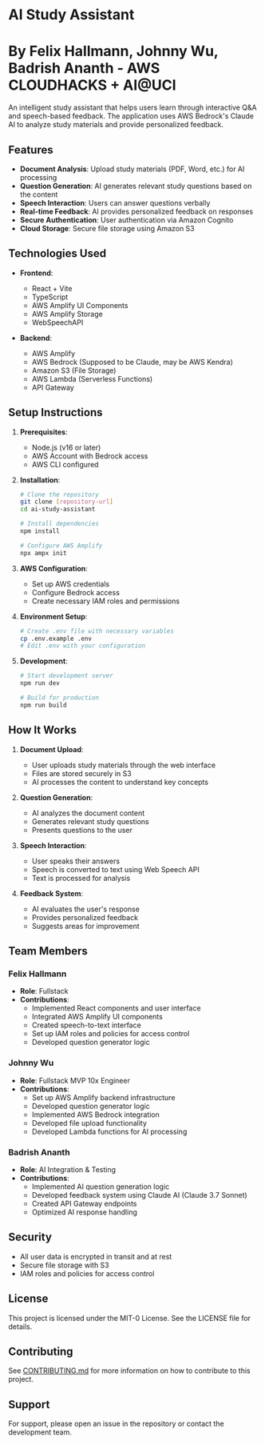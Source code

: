 # AI Study Assistant
# By Felix Hallmann, Johnny Wu, Badrish Ananth - AWS CLOUDHACKS + AI@UCI

An intelligent study assistant that helps users learn through interactive Q&A and speech-based feedback. The application uses AWS Bedrock's Claude AI to analyze study materials and provide personalized feedback.

## Features

- **Document Analysis**: Upload study materials (PDF, Word, etc.) for AI processing
- **Question Generation**: AI generates relevant study questions based on the content
- **Speech Interaction**: Users can answer questions verbally
- **Real-time Feedback**: AI provides personalized feedback on responses
- **Secure Authentication**: User authentication via Amazon Cognito
- **Cloud Storage**: Secure file storage using Amazon S3

## Technologies Used

- **Frontend**:
  - React + Vite
  - TypeScript
  - AWS Amplify UI Components
  - AWS Amplify Storage
  - WebSpeechAPI

- **Backend**:
  - AWS Amplify
  - AWS Bedrock (Supposed to be Claude, may be AWS Kendra)
  - Amazon S3 (File Storage)
  - AWS Lambda (Serverless Functions)
  - API Gateway

## Setup Instructions

1. **Prerequisites**:
   - Node.js (v16 or later)
   - AWS Account with Bedrock access
   - AWS CLI configured

2. **Installation**:
   ```bash
   # Clone the repository
   git clone [repository-url]
   cd ai-study-assistant

   # Install dependencies
   npm install

   # Configure AWS Amplify
   npx ampx init
   ```

3. **AWS Configuration**:
   - Set up AWS credentials
   - Configure Bedrock access
   - Create necessary IAM roles and permissions

4. **Environment Setup**:
   ```bash
   # Create .env file with necessary variables
   cp .env.example .env
   # Edit .env with your configuration
   ```

5. **Development**:
   ```bash
   # Start development server
   npm run dev

   # Build for production
   npm run build
   ```

## How It Works

1. **Document Upload**:
   - User uploads study materials through the web interface
   - Files are stored securely in S3
   - AI processes the content to understand key concepts

2. **Question Generation**:
   - AI analyzes the document content
   - Generates relevant study questions
   - Presents questions to the user

3. **Speech Interaction**:
   - User speaks their answers
   - Speech is converted to text using Web Speech API
   - Text is processed for analysis

4. **Feedback System**:
   - AI evaluates the user's response
   - Provides personalized feedback
   - Suggests areas for improvement

## Team Members

### Felix Hallmann
- **Role**: Fullstack
- **Contributions**:
  - Implemented React components and user interface
  - Integrated AWS Amplify UI components
  - Created speech-to-text interface
  - Set up IAM roles and policies for access control
  - Developed question generator logic

### Johnny Wu
- **Role**: Fullstack MVP 10x Engineer
- **Contributions**:
  - Set up AWS Amplify backend infrastructure
  - Developed question generator logic 
  - Implemented AWS Bedrock integration
  - Developed file upload functionality
  - Developed Lambda functions for AI processing

### Badrish Ananth
- **Role**: AI Integration & Testing
- **Contributions**:
  - Implemented AI question generation logic
  - Developed feedback system using Claude AI (Claude 3.7 Sonnet)
  - Created API Gateway endpoints
  - Optimized AI response handling

## Security

- All user data is encrypted in transit and at rest
- Secure file storage with S3
- IAM roles and policies for access control

## License

This project is licensed under the MIT-0 License. See the LICENSE file for details.

## Contributing

See [CONTRIBUTING.md](CONTRIBUTING.md) for more information on how to contribute to this project.

## Support

For support, please open an issue in the repository or contact the development team.
